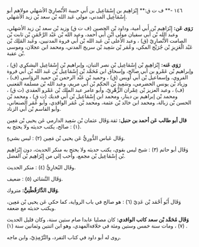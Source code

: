 ١٤٦ -** ف ت ق:** إِبْرَاهِيم بن إِسْمَاعِيل بن أَبي حبيبة الأَنْصارِيّ الأشهلي مولاهم أبو إِسْمَاعِيل المدني، مولى عَبد الله بْن سعد بْن زيد الأشهلي.

**رَوَى عَن:** إِبْرَاهِيم بْن أَبي أمية، وداود بْن الحصين (ف ت ق) وزيد بْن سعد بْن زيد الأشهلي، وعبد الله بْن أَبي سفيان مولى ابْن أَبي أحمد، وعبد الله بْن عَبْد الرَّحْمَنِ بْن ثابت بْن الصامت الأَنْصارِيّ (ق) ، وعبد الأعلى بْن عَبد الله بْن أَبي فروة المدنيين، وعَبد المَلِك بْن عَبْد الْعَزِيزِ بْن جُرَيْج المكي، وعُمَر بْن سَعِيد بْن سريج المدني، ومحمد ابن عجلان، وموسى بْن عقبة.

**رَوَى عَنه:** إِبْرَاهِيم بْن إِسْمَاعِيل بْن نصر التبان، وإبراهيم بْن إِسْمَاعِيل اليشكري (ق) ، وإبراهيم بْن عَمْرو بن أَبي صالح، وإسحاق ابن مُحَمَّد بْن إِسْمَاعِيل بْن عَبد الله بْن أَبي فروة الفروي، وإسماعيل بْن أَبي أويس (ق) ، وحميد بْن عَبْد الرحمن بْن حميد الرؤاسي (ف) ، وزياد بْن يونس الحضرمي، وسَعِيد بْن الحكم بْن أَبي مريم، وعبد الله بْن مسلمة القعنبي (ف) ، وعبد العزيز بْن عِمْران الزُّهْرِيّ، وأبو عامر عبد الملك بْن عَمْرو العقدي (ت ق) ، ومحمد بْن إبراهيم بن دينار، ومحمد ابن إِسْمَاعِيل بْن أَبي فديك (ت ق) ، ومحمد بْن الحسن بْن زبالة، ومحمد ابن خالد بْن عثمة، ومحمد بْن عُمَر الواقدي، وأبو عُمَر الصنعاني، وأبو القاسم بْن أَبي الزناد.

**قال أبو طالب عَن أحمد بن حنبل:** ثقة.وَقَال عثمان بْن سَعِيد الدارمي عَن يحيى بْن مَعِين (١) : صالح، يكتب حديثه ولا يحتج به.

وَقَال عَباس الدُّورِيُّ عَن يحيى بْن مَعِين (٢) : ليس بشيءٍ.

وَقَال أبو حاتم (٣) : شيخ ليس بقوي، يكتب حديثه ولا يحتج به منكر الحديث، دون إِبْرَاهِيم بْن إِسْمَاعِيل بْن مجمع، وأحب إلي من إِبْرَاهِيم بْن الفضل.

وقَال البُخارِيُّ (٤) : منكر الحديث.

وَقَال النَّسَائي (٥) : ضعيف.

**وَقَال الدَّارَقُطْنِيُّ:** متروك.

وَقَال أَبُو أَحْمَد بْن عَدِيّ (٦) : هو صالح في باب الرواية، كما حكي عَن يحيى بْن مَعِين، ويكتب حديثه مع ضعفه.

**وَقَال مُحَمَّد بْن سعد كاتب الواقدي:** كان مصليا عابدا صام ستين سنة، وكان قليل الحديث (٧) ، ومات سنة خمس وستين ومئة في خلافةالمهدي، وهو ابن اثنتين وثمانين سنة (١) .

روى له أبو داود في كتاب التفرد، والتِّرْمِذِيّ، وابن ماجه.